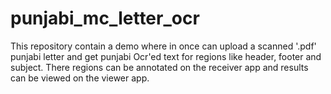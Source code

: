 # punjabi_mc_letter_ocr
This repository contain a demo where in once can upload a scanned '.pdf' punjabi letter and get punjabi Ocr'ed text for regions like header, footer and subject. There regions can be annotated on the receiver app and results can be viewed on the viewer app. 
